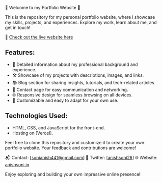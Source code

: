 🌟 Welcome to my Portfolio Website 🚀

This is the repository for my personal portfolio website, where I showcase my skills, projects, and experiences. Explore my work, learn about me, and get in touch!

🔗 [Check out the live website here](anishsoni.in)

## Features:
- 💼 Detailed information about my professional background and experience.
- 🛠️ Showcase of my projects with descriptions, images, and links.
- 📚 Blog section for sharing insights, tutorials, and tech-related articles.
- 📧 Contact page for easy communication and networking.
- 🌐 Responsive design for seamless browsing on all devices.
- 🌈 Customizable and easy to adapt for your own use.

## Technologies Used:
- HTML, CSS, and JavaScript for the front-end.
- Hosting on [Vercel].

Feel free to clone this repository and customize it to create your own portfolio website. Your feedback and contributions are welcome!

📬 Contact: [sonianish441@gmail.com]
📱 Twitter: [[anishsoni29](https://twitter.com/anishsoni29)]
🌐 Website: [anishsoni.in](https://anishsoni.in)

Enjoy exploring and building your own impressive online presence!
